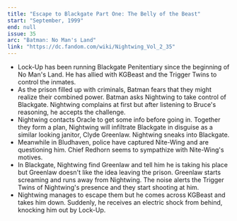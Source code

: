 ```yaml
---
title: "Escape to Blackgate Part One: The Belly of the Beast"
start: "September, 1999"
end: null
issue: 35
arc: "Batman: No Man's Land"
link: "https://dc.fandom.com/wiki/Nightwing_Vol_2_35"
---
```


- Lock-Up has been running Blackgate Penitentiary since the beginning of No Man's Land. He has allied with KGBeast and the Trigger Twins to control the inmates.
- As the prison filled up with criminals, Batman fears that they might realize their combined power. Batman asks Nightwing to take control of Blackgate. Nightwing complains at first but after listening to Bruce's reasoning, he accepts the challenge. 
- Nightwing contacts Oracle to get some info before going in. Together they form a plan, Nightwing will infiltrate Blackgate in disguise as a similar looking janitor, Clyde Greenlaw. Nightwing sneaks into Blackgate.
- Meanwhile in Bludhaven, police have captured Nite-Wing and are questioning him. Chief Redhorn seems to sympathize with Nite-Wing's motives.
- In Blackgate, Nightwing find Greenlaw and tell him he is taking his place but Greenlaw doesn't like the idea leaving the prison. Greenlaw starts screaming and runs away from Nightwing. The noise alerts the Trigger Twins of Nightwing's presence and they start shooting at him.
- Nightwing manages to escape them but he comes across KGBeast and takes him down. Suddenly, he receives an electric shock from behind, knocking him out by Lock-Up.
